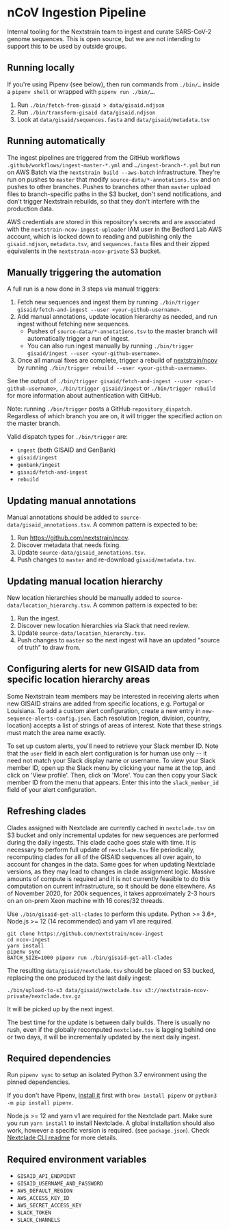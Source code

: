 # nCoV Ingestion Pipeline

Internal tooling for the Nextstrain team to ingest and curate SARS-CoV-2 genome sequences. This is open source, but we are not intending to support this to be used by outside groups.

## Running locally
If you're using Pipenv (see below), then run commands from `./bin/…` inside a `pipenv shell` or wrapped with `pipenv run ./bin/…`.

1. Run `./bin/fetch-from-gisaid > data/gisaid.ndjson`
2. Run `./bin/transform-gisaid data/gisaid.ndjson`
3. Look at `data/gisaid/sequences.fasta` and `data/gisaid/metadata.tsv`

## Running automatically
The ingest pipelines are triggered from the GitHub workflows `.github/workflows/ingest-master-*.yml` and `…/ingest-branch-*.yml` but run on AWS Batch via the `nextstrain build --aws-batch` infrastructure.
They're run on pushes to `master` that modify `source-data/*-annotations.tsv` and on pushes to other branches.
Pushes to branches other than `master` upload files to branch-specific paths in the S3 bucket, don't send notifications, and don't trigger Nextstrain rebuilds, so that they don't interfere with the production data.

AWS credentials are stored in this repository's secrets and are associated with the `nextstrain-ncov-ingest-uploader` IAM user in the Bedford Lab AWS account, which is locked down to reading and publishing only the `gisaid.ndjson`, `metadata.tsv`, and `sequences.fasta` files and their zipped equivalents in the `nextstrain-ncov-private` S3 bucket.

## Manually triggering the automation
A full run is a now done in 3 steps via manual triggers:
1. Fetch new sequences and ingest them by running `./bin/trigger gisaid/fetch-and-ingest --user <your-github-username>`.
2. Add manual annotations, update location hierarchy as needed, and run ingest without fetching new sequences.
    * Pushes of `source-data/*-annotations.tsv` to the master branch will automatically trigger a run of ingest.
    * You can also run ingest manually by running `./bin/trigger gisaid/ingest --user <your-github-username>`.
3. Once all manual fixes are complete, trigger a rebuild of [nextstrain/ncov](https://github.com/nextstrain/ncov) by running `./bin/trigger rebuild --user <your-github-username>`.

See the output of `./bin/trigger gisaid/fetch-and-ingest --user <your-github-username>`, `./bin/trigger gisaid/ingest` or `./bin/trigger rebuild` for more information about authentication with GitHub.

Note: running `./bin/trigger` posts a GitHub `repository_dispatch`.
Regardless of which branch you are on, it will trigger the specified action on the master branch.

Valid dispatch types for `./bin/trigger` are:

  - `ingest` (both GISAID and GenBank)
  - `gisaid/ingest`
  - `genbank/ingest`
  - `gisaid/fetch-and-ingest`
  - `rebuild`

## Updating manual annotations
Manual annotations should be added to `source-data/gisaid_annotations.tsv`.
A common pattern is expected to be:

 1. Run <https://github.com/nextstrain/ncov>.
 2. Discover metadata that needs fixing.
 3. Update `source-data/gisaid_annotations.tsv`.
 4. Push changes to `master` and re-download `gisaid/metadata.tsv`.

## Updating manual location hierarchy
New location hierarchies should be manually added to `source-data/location_hierarchy.tsv`.
A common pattern is expected to be:

 1. Run the ingest.
 2. Discover new location hierarchies via Slack that need review.
 3. Update `source-data/location_hierarchy.tsv`.
 4. Push changes to `master` so the next ingest will have an updated "source of truth" to draw from.

## Configuring alerts for new GISAID data from specific location hierarchy areas
Some Nextstrain team members may be interested in receiving alerts when new GISAID strains are added from specific locations, e.g. Portugal or Louisiana.
To add a custom alert configuration, create a new entry in `new-sequence-alerts-config.json`.
Each resolution (region, division, country, location) accepts a list of strings of areas of interest.
Note that these strings must match the area name exactly.

To set up custom alerts, you'll need to retrieve your Slack member ID.
Note that the `user` field in each alert configuration is for human use only -- it need not match your Slack display name or username.
To view your Slack member ID, open up the Slack menu by clicking your name at the top, and click on 'View profile'.
Then, click on 'More'.
You can then copy your Slack member ID from the menu that appears.
Enter this into the `slack_member_id` field of your alert configuration.

## Refreshing clades

Clades assigned with Nextclade are currently cached in `nextclade.tsv` on S3 bucket and only incremental updates for new sequences are performed during the daily ingests. This clade cache goes stale with time. It is necessary to perform full update of `nextclade.tsv` file periodically, recomputing clades for all of the GISAID sequences all over again, to account for changes in the data. Same goes for when updating Nextclade versions, as they may lead to changes in clade assignment logic. Massive amounts of compute is required and it is not currently feasible to do this computation on current infrastructure, so it should be done elsewhere. As of November 2020, for 200k sequences, it takes approximately 2-3 hours on an on-prem Xeon machine with 16 cores/32 threads.

Use `./bin/gisaid-get-all-clades` to perform this update.
Python >= 3.6+, Node.js >= 12 (14 recommended) and yarn v1 are required.

```
git clone https://github.com/nextstrain/ncov-ingest
cd ncov-ingest
yarn install
pipenv sync
BATCH_SIZE=1000 pipenv run ./bin/gisaid-get-all-clades
```

The resulting `data/gisaid/nextclade.tsv` should be placed on S3 bucked, replacing the one produced by the last daily ingest:

```
./bin/upload-to-s3 data/gisaid/nextclade.tsv s3://nextstrain-ncov-private/nextclade.tsv.gz
```

It will be picked up by the next ingest.

The best time for the update is between daily builds. There is usually no rush, even if the globally recomputed `nextclade.tsv` is lagging behind one or two days, it will be incrementally updated by the next daily ingest.


## Required dependencies
Run `pipenv sync` to setup an isolated Python 3.7 environment using the pinned dependencies.

If you don't have Pipenv, [install it](https://pipenv.pypa.io/en/latest/install/#installing-pipenv) first with `brew install pipenv` or `python3 -m pip install pipenv`.

Node.js >= 12 and yarn v1 are required for the Nextclade part. Make sure you run `yarn install` to install Nextclade. A global installation should also work, however a specific version is required. (see `package.json`). Check [Nextclade CLI readme](https://github.com/nextstrain/nextclade/blob/master/packages/cli/README.md#getting-started) for more details.

## Required environment variables
* `GISAID_API_ENDPOINT`
* `GISAID_USERNAME_AND_PASSWORD`
* `AWS_DEFAULT_REGION`
* `AWS_ACCESS_KEY_ID`
* `AWS_SECRET_ACCESS_KEY`
* `SLACK_TOKEN`
* `SLACK_CHANNELS`
